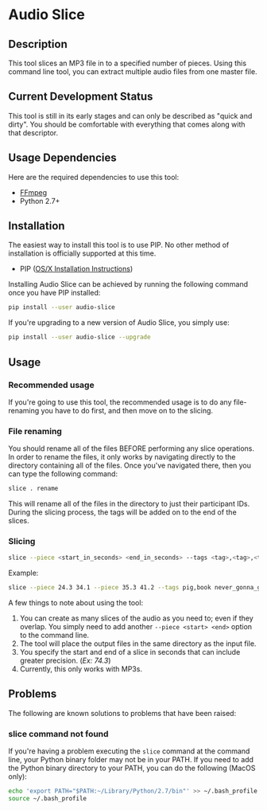 # Audio Slice

## Description

This tool slices an MP3 file in to a specified number of pieces. Using this
command line tool, you can extract multiple audio files from one master file.

## Current Development Status

This tool is still in its early stages and can only be described as "quick and
dirty". You should be comfortable with everything that comes along with that
descriptor.

## Usage Dependencies

Here are the required dependencies to use this tool:

- [FFmpeg](https://www.ffmpeg.org/download.html)
- Python 2.7+

## Installation

The easiest way to install this tool is to use PIP. No other method of
installation is officially supported at this time.

- PIP ([OS/X Installation Instructions](https://ahmadawais.com/install-pip-macos-os-x-python/))

Installing Audio Slice can be achieved by running the following command once
you have PIP installed:

```bash
pip install --user audio-slice
```

If you're upgrading to a new version of Audio Slice, you simply use:

```bash
pip install --user audio-slice --upgrade
```

## Usage

### Recommended usage

If you're going to use this tool, the recommended usage is to do any file-renaming you have to do first, and then move on to the slicing.

### File renaming

You should rename all of the files BEFORE performing any slice operations.
In order to rename the files, it only works by navigating directly to the
directory containing all of the files. Once you've navigated there, then you can
type the following command:

```bash
slice . rename
```

This will rename all of the files in the directory to just their participant IDs.
During the slicing process, the tags will be added on to the end of the slices.

### Slicing

```bash
slice --piece <start_in_seconds> <end_in_seconds> --tags <tag>,<tag>,<tag> <filename>
```

Example:
```bash
slice --piece 24.3 34.1 --piece 35.3 41.2 --tags pig,book never_gonna_give_you_up.mp3
```

A few things to note about using the tool:

1. You can create as many slices of the audio as you need to; even if they overlap. You simply need to add another `--piece <start> <end>` option to the command line.
2. The tool will place the output files in the same directory as the input file.
3. You specify the start and end of a slice in seconds that can include greater precision. (_Ex: 74.3_)
4. Currently, this only works with MP3s.

## Problems

The following are known solutions to problems that have been raised:

### slice command not found

If you're having a problem executing the `slice` command at the command line,
your Python binary folder may not be in your PATH. If you need to add the
Python binary directory to your PATH, you can do the following (MacOS only):

```bash
echo 'export PATH="$PATH:~/Library/Python/2.7/bin"' >> ~/.bash_profile
source ~/.bash_profile
```